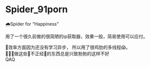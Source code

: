 # Spider_91porn
🌧️Spider for  “Happiness"
  
用了一个很久前做的很简陋的ip获取器，效果一般，简易使用可以应付。

🚀效率方面因为还没有学习异步， 所以用了很鸡肋的多线程😱。   
🙅🙅‍♂️做这些🔞不正经🙈的东西总是兴致勃勃的这样不好  
QAQ
